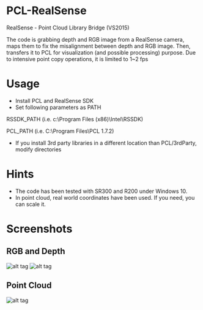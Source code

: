 # PCL-RealSense
RealSense - Point Cloud Library Bridge (VS2015)

The code is grabbing depth and RGB image from a RealSense camera, maps them to fix the misalignment between depth and RGB image. 
Then, transfers it to PCL for visualization (and possible processing) purpose. 
Due to intensive point copy operations, it is limited to 1~2 fps 

# Usage 
- Install PCL and RealSense SDK
- Set following parameters as PATH

RSSDK_PATH (i.e. c:\Program Files (x86)\Intel\RSSDK)

PCL_PATH (i.e. C:\Program Files\PCL 1.7.2)

- If you install 3rd party libraries in a different location than PCL/3rdParty, modify directories

# Hints 

- The code has been tested with SR300 and R200 under Windows 10.
- In point cloud, real world coordinates have been used. If you need, you can scale it.

# Screenshots 

## RGB and Depth
![alt tag](https://github.com/dBeker/PCL-RealSense/blob/master/images/rgb.png) ![alt tag](https://github.com/dBeker/PCL-RealSense/blob/master/images/depth.png)

## Point Cloud
![alt tag](https://github.com/dBeker/PCL-RealSense/blob/master/images/pcl.png)

